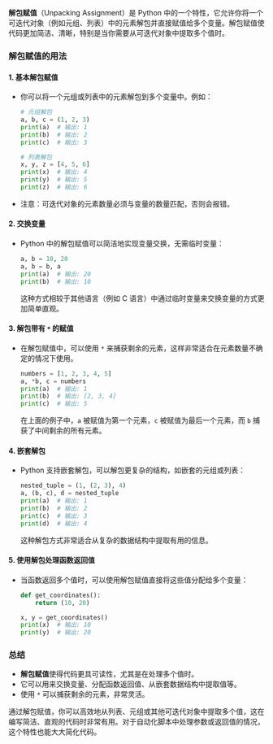**解包赋值**（Unpacking Assignment）是 Python 中的一个特性，它允许你将一个可迭代对象（例如元组、列表）中的元素解包并直接赋值给多个变量。解包赋值使代码更加简洁、清晰，特别是当你需要从可迭代对象中提取多个值时。

### 解包赋值的用法

#### 1. 基本解包赋值
- 你可以将一个元组或列表中的元素解包到多个变量中。例如：
  ```python
  # 元组解包
  a, b, c = (1, 2, 3)
  print(a)  # 输出: 1
  print(b)  # 输出: 2
  print(c)  # 输出: 3

  # 列表解包
  x, y, z = [4, 5, 6]
  print(x)  # 输出: 4
  print(y)  # 输出: 5
  print(z)  # 输出: 6
  ```
- 注意：可迭代对象的元素数量必须与变量的数量匹配，否则会报错。

#### 2. 交换变量
- Python 中的解包赋值可以简洁地实现变量交换，无需临时变量：
  ```python
  a, b = 10, 20
  a, b = b, a
  print(a)  # 输出: 20
  print(b)  # 输出: 10
  ```
  这种方式相较于其他语言（例如 C 语言）中通过临时变量来交换变量的方式更加简单直观。

#### 3. 解包带有 `*` 的赋值
- 在解包赋值中，可以使用 `*` 来捕获剩余的元素，这样非常适合在元素数量不确定的情况下使用。
  ```python
  numbers = [1, 2, 3, 4, 5]
  a, *b, c = numbers
  print(a)  # 输出: 1
  print(b)  # 输出: [2, 3, 4]
  print(c)  # 输出: 5
  ```
  在上面的例子中，`a` 被赋值为第一个元素，`c` 被赋值为最后一个元素，而 `b` 捕获了中间剩余的所有元素。

#### 4. 嵌套解包
- Python 支持嵌套解包，可以解包更复杂的结构，如嵌套的元组或列表：
  ```python
  nested_tuple = (1, (2, 3), 4)
  a, (b, c), d = nested_tuple
  print(a)  # 输出: 1
  print(b)  # 输出: 2
  print(c)  # 输出: 3
  print(d)  # 输出: 4
  ```
  这种解包方式非常适合从复杂的数据结构中提取有用的信息。

#### 5. 使用解包处理函数返回值
- 当函数返回多个值时，可以使用解包赋值直接将这些值分配给多个变量：
  ```python
  def get_coordinates():
      return (10, 20)

  x, y = get_coordinates()
  print(x)  # 输出: 10
  print(y)  # 输出: 20
  ```

### 总结
- **解包赋值**使得代码更具可读性，尤其是在处理多个值时。
- 它可以用来交换变量、分配函数返回值、从嵌套数据结构中提取值等。
- 使用 `*` 可以捕获剩余的元素，非常灵活。

通过解包赋值，你可以高效地从列表、元组或其他可迭代对象中提取多个值，这在编写简洁、直观的代码时非常有用。对于自动化脚本中处理参数或返回值的情况，这个特性也能大大简化代码。